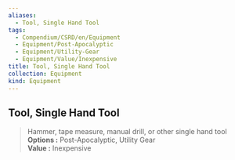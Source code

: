 ```yaml
---
aliases:
  - Tool, Single Hand Tool
tags:
  - Compendium/CSRD/en/Equipment
  - Equipment/Post-Apocalyptic
  - Equipment/Utility-Gear
  - Equipment/Value/Inexpensive
title: Tool, Single Hand Tool
collection: Equipment
kind: Equipment
---
```

## Tool, Single Hand Tool  
  
>Hammer, tape measure, manual drill, or other single hand tool  
> **Options :** Post-Apocalyptic, Utility Gear  
> **Value :** Inexpensive